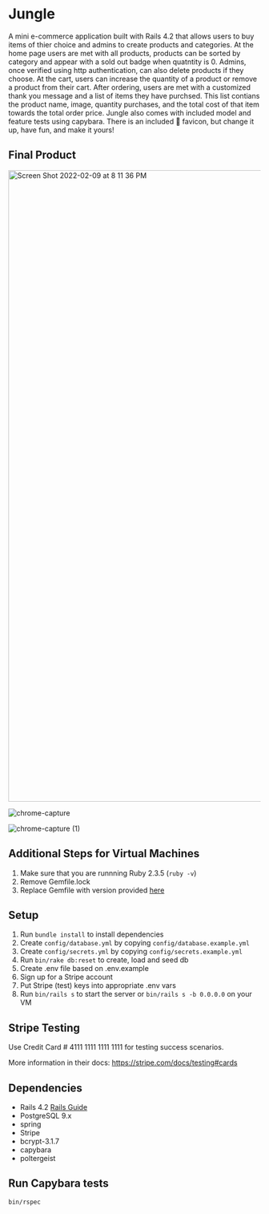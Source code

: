 # Jungle

A mini e-commerce application built with Rails 4.2 that allows users to buy items of thier choice and admins to create products and categories. At the home page users are met with all products, products can be sorted by category and appear with a sold out badge when quatntity is 0. Admins, once verified using http authentication, can also delete products if they choose. At the cart, users can increase the quantity of a product or remove a product from their cart. After ordering, users are met with a customized thank you message and a list of items they have purchsed. This list contians the product name, image, quantity purchases, and the total cost of that item towards the total order price. Jungle also comes with included model and feature tests using capybara. There is an included 🌴 favicon, but change it up, have fun, and make it yours!

## Final Product

<img width="1260" alt="Screen Shot 2022-02-09 at 8 11 36 PM" src="https://user-images.githubusercontent.com/93690436/153318673-895c5f30-d1c2-429b-929d-b544dcf73ac7.png">

![chrome-capture](https://user-images.githubusercontent.com/93690436/153317238-c0ecc2bf-4272-43c0-9933-229d35fc52ff.gif)

![chrome-capture (1)](https://user-images.githubusercontent.com/93690436/153317389-5a02de80-a60d-4bc1-bb4e-689d28253d4d.gif)

## Additional Steps for Virtual Machines

1. Make sure that you are runnning Ruby 2.3.5 (`ruby -v`)
2. Remove Gemfile.lock
3. Replace Gemfile with version provided [here](https://github.com/lighthouse-labs/jungle-rails/blob/master/Gemfile)

## Setup

1. Run `bundle install` to install dependencies
2. Create `config/database.yml` by copying `config/database.example.yml`
3. Create `config/secrets.yml` by copying `config/secrets.example.yml`
4. Run `bin/rake db:reset` to create, load and seed db
5. Create .env file based on .env.example
6. Sign up for a Stripe account
7. Put Stripe (test) keys into appropriate .env vars
8. Run `bin/rails s` to start the server or `bin/rails s -b 0.0.0.0` on your VM

## Stripe Testing

Use Credit Card # 4111 1111 1111 1111 for testing success scenarios.

More information in their docs: <https://stripe.com/docs/testing#cards>

## Dependencies

* Rails 4.2 [Rails Guide](http://guides.rubyonrails.org/v4.2/)
* PostgreSQL 9.x
* spring
* Stripe
* bcrypt-3.1.7
* capybara
* poltergeist

## Run Capybara tests
`bin/rspec`

